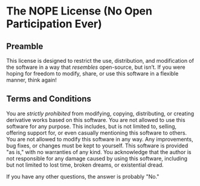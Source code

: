 # The NOPE License (No Open Participation Ever)

## Preamble
This license is designed to restrict the use, distribution, and modification of the software
in a way that *resembles* open-source, but isn’t. If you were hoping for freedom to modify,
share, or use this software in a flexible manner, think again!

## Terms and Conditions
You are *strictly prohibited* from modifying, copying, distributing, or creating derivative
works based on this software. You are not allowed to use this software for any purpose. This
includes, but is not limited to, selling, offering support for, or even casually mentioning
this software to others. You are not allowed to modify this software in any way. Any
improvements, bug fixes, or changes must be kept to yourself. This software is provided "as
is," with no warranties of any kind. You acknowledge that the author is not responsible for any
damage caused by using this software, including but not limited to lost time, broken dreams,
or existential dread.

If you have any other questions, the answer is probably "No."
